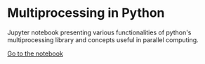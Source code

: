 # Multiprocessing in Python

Jupyter notebook presenting various functionalities of python's multiprocessing library and concepts useful in parallel computing.

[Go to the notebook](multiprocessing.ipynb)

